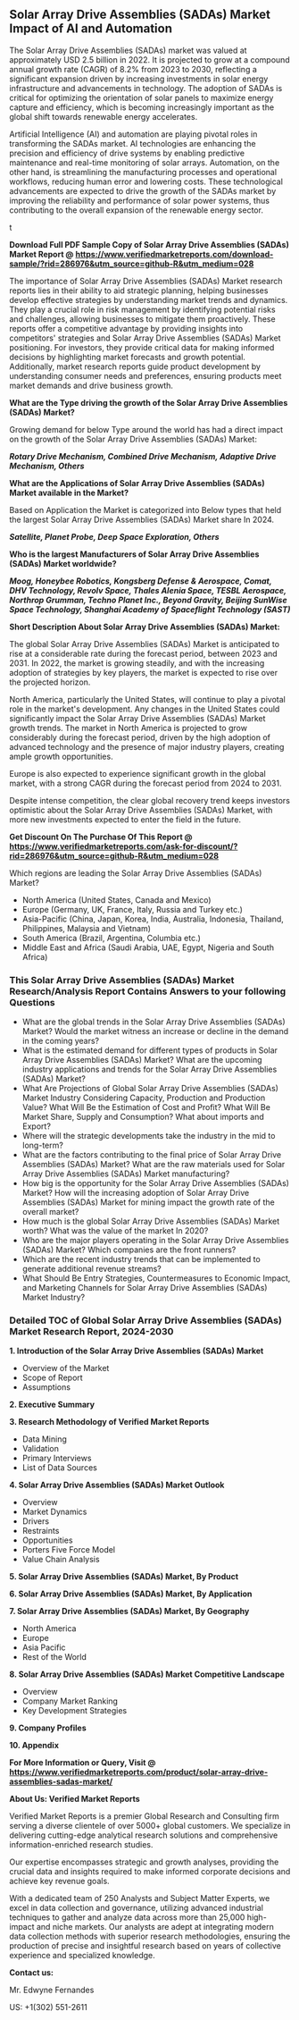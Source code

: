 <h2>Solar Array Drive Assemblies (SADAs) Market Impact of AI and Automation</h2><p>The Solar Array Drive Assemblies (SADAs) market was valued at approximately USD 2.5 billion in 2022. It is projected to grow at a compound annual growth rate (CAGR) of 8.2% from 2023 to 2030, reflecting a significant expansion driven by increasing investments in solar energy infrastructure and advancements in technology. The adoption of SADAs is critical for optimizing the orientation of solar panels to maximize energy capture and efficiency, which is becoming increasingly important as the global shift towards renewable energy accelerates.</p><p>Artificial Intelligence (AI) and automation are playing pivotal roles in transforming the SADAs market. AI technologies are enhancing the precision and efficiency of drive systems by enabling predictive maintenance and real-time monitoring of solar arrays. Automation, on the other hand, is streamlining the manufacturing processes and operational workflows, reducing human error and lowering costs. These technological advancements are expected to drive the growth of the SADAs market by improving the reliability and performance of solar power systems, thus contributing to the overall expansion of the renewable energy sector.</p>t</p><p id="" class=""><strong>Download Full PDF Sample Copy of Solar Array Drive Assemblies (SADAs) Market Report @ <a href="https://www.verifiedmarketreports.com/download-sample/?rid=286976&utm_source=github-R&utm_medium=028" target="_blank">https://www.verifiedmarketreports.com/download-sample/?rid=286976&utm_source=github-R&utm_medium=028</a></strong></p><p>The importance of&nbsp;Solar Array Drive Assemblies (SADAs) Market research reports lies in their ability to aid strategic planning, helping businesses develop effective strategies by understanding market trends and dynamics. They play a crucial role in risk management by identifying potential risks and challenges, allowing businesses to mitigate them proactively. These reports offer a competitive advantage by providing insights into competitors' strategies and Solar Array Drive Assemblies (SADAs) Market positioning. For investors, they provide critical data for making informed decisions by highlighting market forecasts and growth potential. Additionally, market research reports guide product development by understanding consumer needs and preferences, ensuring products meet market demands and drive business growth.</p><p><strong>What are the&nbsp;Type driving the growth of the Solar Array Drive Assemblies (SADAs) Market?</strong></p><p id="" class="">Growing demand for below Type around the world has had a direct impact on the growth of the Solar Array Drive Assemblies (SADAs) Market:</p><em><strong>Rotary Drive Mechanism, Combined Drive Mechanism, Adaptive Drive Mechanism, Others</strong></em></p><strong>What are the&nbsp;Applications&nbsp;of Solar Array Drive Assemblies (SADAs) Market available in the Market?</strong></p><p id="" class="">Based on Application the Market is categorized into Below types that held the largest Solar Array Drive Assemblies (SADAs) Market share In 2024.</p><em><strong>Satellite, Planet Probe, Deep Space Exploration, Others</strong></em></p><strong>Who is the largest Manufacturers of Solar Array Drive Assemblies (SADAs) Market worldwide?</strong></p><p><em><strong>Moog, Honeybee Robotics, Kongsberg Defense & Aerospace, Comat, DHV Technology, Revolv Space, Thales Alenia Space, TESBL Aerospace, Northrop Grumman, Techno Planet Inc., Beyond Gravity, Beijing SunWise Space Technology, Shanghai Academy of Spaceflight Technology (SAST)</strong></em></p><p id="" class=""><strong>Short Description About Solar Array Drive Assemblies (SADAs) Market:</strong></p><p>The global Solar Array Drive Assemblies (SADAs) Market is anticipated to rise at a considerable rate during the forecast period, between 2023 and 2031. In 2022, the market is growing steadily, and with the increasing adoption of strategies by key players, the market is expected to rise over the projected horizon.</p><p>North America, particularly the United States, will continue to play a pivotal role in the market's development. Any changes in the United States could significantly impact the Solar Array Drive Assemblies (SADAs) Market growth trends. The market in North America is projected to grow considerably during the forecast period, driven by the high adoption of advanced technology and the presence of major industry players, creating ample growth opportunities.</p><p>Europe is also expected to experience significant growth in the global market, with a strong CAGR during the forecast period from 2024 to 2031.</p><p>Despite intense competition, the clear global recovery trend keeps investors optimistic about the Solar Array Drive Assemblies (SADAs) Market, with more new investments expected to enter the field in the future.</p><p id="" class=""><strong>Get Discount On The Purchase Of This Report @ <a href="https://www.verifiedmarketreports.com/ask-for-discount/?rid=286976&utm_source=github-R&utm_medium=028" target="_blank">https://www.verifiedmarketreports.com/ask-for-discount/?rid=286976&utm_source=github-R&utm_medium=028</a></strong></p>Which regions are leading the Solar Array Drive Assemblies (SADAs) Market?</p><ul><li>North America (United States, Canada and Mexico)</li><li>Europe (Germany, UK, France, Italy, Russia and Turkey etc.)</li><li>Asia-Pacific (China, Japan, Korea, India, Australia, Indonesia, Thailand, Philippines, Malaysia and Vietnam)</li><li>South America (Brazil, Argentina, Columbia etc.)</li><li>Middle East and Africa (Saudi Arabia, UAE, Egypt, Nigeria and South Africa)</li></ul><h3 id="" class="">This Solar Array Drive Assemblies (SADAs) Market Research/Analysis Report Contains Answers to your following Questions</h3><ul><li>What are the global trends in the Solar Array Drive Assemblies (SADAs) Market? Would the market witness an increase or decline in the demand in the coming years?</li><li>What is the estimated demand for different types of products in Solar Array Drive Assemblies (SADAs) Market? What are the upcoming industry applications and trends for the Solar Array Drive Assemblies (SADAs) Market?</li><li>What Are Projections of Global Solar Array Drive Assemblies (SADAs) Market Industry Considering Capacity, Production and Production Value? What Will Be the Estimation of Cost and Profit? What Will Be Market Share, Supply and Consumption? What about imports and Export?</li><li>Where will the strategic developments take the industry in the mid to long-term?</li><li>What are the factors contributing to the final price of Solar Array Drive Assemblies (SADAs) Market? What are the raw materials used for Solar Array Drive Assemblies (SADAs) Market manufacturing?</li><li>How big is the opportunity for the Solar Array Drive Assemblies (SADAs) Market? How will the increasing adoption of Solar Array Drive Assemblies (SADAs) Market for mining impact the growth rate of the overall market?</li><li>How much is the global Solar Array Drive Assemblies (SADAs) Market worth? What was the value of the market In 2020?</li><li>Who are the major players operating in the Solar Array Drive Assemblies (SADAs) Market? Which companies are the front runners?</li><li>Which are the recent industry trends that can be implemented to generate additional revenue streams?</li><li>What Should Be Entry Strategies, Countermeasures to Economic Impact, and Marketing Channels for Solar Array Drive Assemblies (SADAs) Market Industry?</li></ul><h3 id="" class="">Detailed TOC of Global Solar Array Drive Assemblies (SADAs) Market Research Report, 2024-2030</h3><p id="" class=""><strong>1. Introduction of the Solar Array Drive Assemblies (SADAs) Market</strong></p><ul><li>Overview of the Market</li><li>Scope of Report</li><li>Assumptions</li></ul><p id="" class=""><strong>2. Executive Summary</strong></p><p id="" class=""><strong>3. Research Methodology of Verified Market Reports</strong></p><ul><li>Data Mining</li><li>Validation</li><li>Primary Interviews</li><li>List of Data Sources</li></ul><p id="" class=""><strong>4. Solar Array Drive Assemblies (SADAs) Market Outlook</strong></p><ul><li>Overview</li><li>Market Dynamics</li><li>Drivers</li><li>Restraints</li><li>Opportunities</li><li>Porters Five Force Model</li><li>Value Chain Analysis</li></ul><p id="" class=""><strong>5. Solar Array Drive Assemblies (SADAs) Market, By Product</strong></p><p id="" class=""><strong>6. Solar Array Drive Assemblies (SADAs) Market, By Application</strong></p><p id="" class=""><strong>7. Solar Array Drive Assemblies (SADAs) Market, By Geography</strong></p><ul><li>North America</li><li>Europe</li><li>Asia Pacific</li><li>Rest of the World</li></ul><p id="" class=""><strong>8. Solar Array Drive Assemblies (SADAs) Market Competitive Landscape</strong></p><ul><li>Overview</li><li>Company Market Ranking</li><li>Key Development Strategies</li></ul><p id="" class=""><strong>9. Company Profiles</strong></p><p id="" class=""><strong>10. Appendix</strong></p><p id="" class=""><strong>For More Information or Query, Visit @ <a href="https://www.verifiedmarketreports.com/product/solar-array-drive-assemblies-sadas-market/" target="_blank">https://www.verifiedmarketreports.com/product/solar-array-drive-assemblies-sadas-market/</a></strong></p><p id="" class=""><strong>About Us: Verified Market Reports</strong></p><p id="" class="">Verified Market Reports is a premier Global Research and Consulting firm serving a diverse clientele of over 5000+ global customers. We specialize in delivering cutting-edge analytical research solutions and comprehensive information-enriched research studies.</p><p id="" class="">Our expertise encompasses strategic and growth analyses, providing the crucial data and insights required to make informed corporate decisions and achieve key revenue goals.</p><p id="" class="">With a dedicated team of 250 Analysts and Subject Matter Experts, we excel in data collection and governance, utilizing advanced industrial techniques to gather and analyze data across more than 25,000 high-impact and niche markets. Our analysts are adept at integrating modern data collection methods with superior research methodologies, ensuring the production of precise and insightful research based on years of collective experience and specialized knowledge.</p><p id="" class=""><strong>Contact us:</strong></p><p id="" class="">Mr. Edwyne Fernandes</p><p id="" class="">US: +1(302) 551-2611</p>